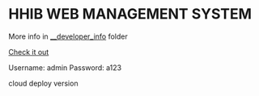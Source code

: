 # HHIB WEB MANAGEMENT SYSTEM
 
 
 
More info in [__developer_info](https://github.com/atanasyanew/HHIB/tree/master/__developer_info) folder



[Check it out](http://hhib.azurewebsites.net/)

Username: admin 
Password: a123

cloud deploy version
